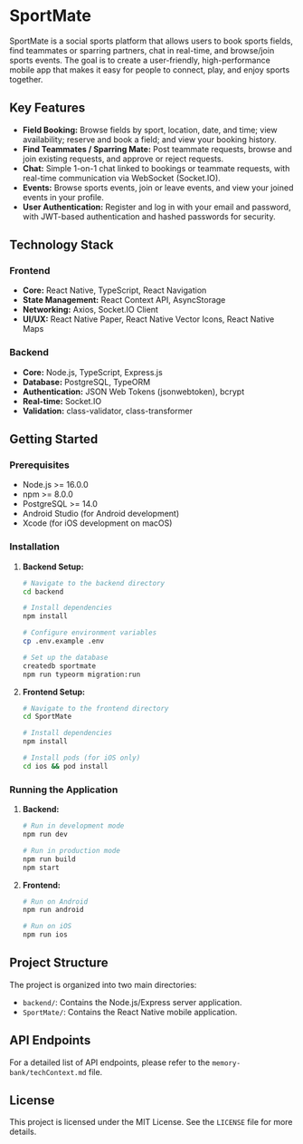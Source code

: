 # SportMate

SportMate is a social sports platform that allows users to book sports fields, find teammates or sparring partners, chat in real-time, and browse/join sports events. The goal is to create a user-friendly, high-performance mobile app that makes it easy for people to connect, play, and enjoy sports together.

## Key Features

-   **Field Booking:** Browse fields by sport, location, date, and time; view availability; reserve and book a field; and view your booking history.
-   **Find Teammates / Sparring Mate:** Post teammate requests, browse and join existing requests, and approve or reject requests.
-   **Chat:** Simple 1-on-1 chat linked to bookings or teammate requests, with real-time communication via WebSocket (Socket.IO).
-   **Events:** Browse sports events, join or leave events, and view your joined events in your profile.
-   **User Authentication:** Register and log in with your email and password, with JWT-based authentication and hashed passwords for security.

## Technology Stack

### Frontend

-   **Core:** React Native, TypeScript, React Navigation
-   **State Management:** React Context API, AsyncStorage
-   **Networking:** Axios, Socket.IO Client
-   **UI/UX:** React Native Paper, React Native Vector Icons, React Native Maps

### Backend

-   **Core:** Node.js, TypeScript, Express.js
-   **Database:** PostgreSQL, TypeORM
-   **Authentication:** JSON Web Tokens (jsonwebtoken), bcrypt
-   **Real-time:** Socket.IO
-   **Validation:** class-validator, class-transformer

## Getting Started

### Prerequisites

-   Node.js >= 16.0.0
-   npm >= 8.0.0
-   PostgreSQL >= 14.0
-   Android Studio (for Android development)
-   Xcode (for iOS development on macOS)

### Installation

1.  **Backend Setup:**
    ```bash
    # Navigate to the backend directory
    cd backend

    # Install dependencies
    npm install

    # Configure environment variables
    cp .env.example .env

    # Set up the database
    createdb sportmate
    npm run typeorm migration:run
    ```

2.  **Frontend Setup:**
    ```bash
    # Navigate to the frontend directory
    cd SportMate

    # Install dependencies
    npm install

    # Install pods (for iOS only)
    cd ios && pod install
    ```

### Running the Application

1.  **Backend:**
    ```bash
    # Run in development mode
    npm run dev

    # Run in production mode
    npm run build
    npm start
    ```

2.  **Frontend:**
    ```bash
    # Run on Android
    npm run android

    # Run on iOS
    npm run ios
    ```

## Project Structure

The project is organized into two main directories:

-   `backend/`: Contains the Node.js/Express server application.
-   `SportMate/`: Contains the React Native mobile application.

## API Endpoints

For a detailed list of API endpoints, please refer to the `memory-bank/techContext.md` file.

## License

This project is licensed under the MIT License. See the `LICENSE` file for more details.
